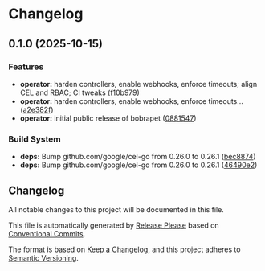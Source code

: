 # Changelog

## 0.1.0 (2025-10-15)


### Features

* **operator:** harden controllers, enable webhooks, enforce timeouts; align CEL and RBAC; CI tweaks ([f10b979](https://github.com/bubustack/bobrapet/commit/f10b97912469d376f54a5e5d8415810369622300))
* **operator:** harden controllers, enable webhooks, enforce timeouts… ([a2e382f](https://github.com/bubustack/bobrapet/commit/a2e382f084233b0cfb9072a8c0e163863a2c6744))
* **operator:** initial public release of bobrapet ([0881547](https://github.com/bubustack/bobrapet/commit/0881547c21aa65f441dd230c0270195841f1f819))


### Build System

* **deps:** Bump github.com/google/cel-go from 0.26.0 to 0.26.1 ([bec8874](https://github.com/bubustack/bobrapet/commit/bec887418ccd60b2eab7ce209fd1c9598c581881))
* **deps:** Bump github.com/google/cel-go from 0.26.0 to 0.26.1 ([46490e2](https://github.com/bubustack/bobrapet/commit/46490e2fc80d2ccc8459a85a8ff43d1bf394aee7))

## Changelog

All notable changes to this project will be documented in this file.

This file is automatically generated by [Release Please](https://github.com/googleapis/release-please) based on [Conventional Commits](https://www.conventionalcommits.org/).

The format is based on [Keep a Changelog](https://keepachangelog.com/en/1.0.0/),
and this project adheres to [Semantic Versioning](https://semver.org/spec/v2.0.0.html).
